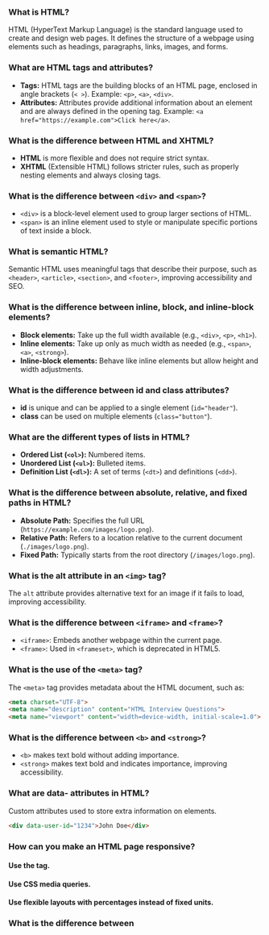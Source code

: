 ###  What is HTML? 
HTML (HyperText Markup Language) is the standard language used to create and design web pages. It defines the structure of a webpage using elements such as headings, paragraphs, links, images, and forms.

###  What are HTML tags and attributes? 
- **Tags:** HTML tags are the building blocks of an HTML page, enclosed in angle brackets (`< >`). Example: `<p>`, `<a>`, `<div>`.
- **Attributes:** Attributes provide additional information about an element and are always defined in the opening tag. Example: `<a href="https://example.com">Click here</a>`.

###  What is the difference between HTML and XHTML? 
- **HTML** is more flexible and does not require strict syntax.
- **XHTML** (Extensible HTML) follows stricter rules, such as properly nesting elements and always closing tags.

###  What is the difference between `<div>` and `<span>`? 
- `<div>` is a block-level element used to group larger sections of HTML.
- `<span>` is an inline element used to style or manipulate specific portions of text inside a block.

###  What is semantic HTML?
Semantic HTML uses meaningful tags that describe their purpose, such as `<header>`, `<article>`, `<section>`, and `<footer>`, improving accessibility and SEO.


###  What is the difference between inline, block, and inline-block elements?
- **Block elements:** Take up the full width available (e.g., `<div>`, `<p>`, `<h1>`).
- **Inline elements:** Take up only as much width as needed (e.g., `<span>`, `<a>`, `<strong>`).
- **Inline-block elements:** Behave like inline elements but allow height and width adjustments.

###  What is the difference between id and class attributes? 
- **id** is unique and can be applied to a single element (`id="header"`).
- **class** can be used on multiple elements (`class="button"`).

###  What are the different types of lists in HTML?   
- **Ordered List (`<ol>`):** Numbered items.
- **Unordered List (`<ul>`):** Bulleted items.
- **Definition List (`<dl>`):** A set of terms (`<dt>`) and definitions (`<dd>`).

###  What is the difference between absolute, relative, and fixed paths in HTML? 
- **Absolute Path:** Specifies the full URL (`https://example.com/images/logo.png`).
- **Relative Path:** Refers to a location relative to the current document (`./images/logo.png`).
- **Fixed Path:** Typically starts from the root directory (`/images/logo.png`).

###  What is the alt attribute in an `<img>` tag? 
The `alt` attribute provides alternative text for an image if it fails to load, improving accessibility.


###  What is the difference between `<iframe>` and `<frame>`?  
- `<iframe>`: Embeds another webpage within the current page.
- `<frame>`: Used in `<frameset>`, which is deprecated in HTML5.

###  What is the use of the `<meta>` tag?  
The `<meta>` tag provides metadata about the HTML document, such as:
```html
<meta charset="UTF-8">
<meta name="description" content="HTML Interview Questions">
<meta name="viewport" content="width=device-width, initial-scale=1.0">
```

###  What is the difference between `<b>` and `<strong>`?  
- `<b>` makes text bold without adding importance.  
- `<strong>` makes text bold and indicates importance, improving accessibility.

###  What are data- attributes in HTML?
Custom attributes used to store extra information on elements.
```html
<div data-user-id="1234">John Doe</div>
```

### How can you make an HTML page responsive?
#### Use the <meta name="viewport" content="width=device-width, initial-scale=1.0"> tag.
#### Use CSS media queries.
#### Use flexible layouts with percentages instead of fixed units.

### What is the difference between <script> and <noscript>?
#### <script>: Embeds JavaScript.
#### <noscript>: Displays alternative content if JavaScript is disabled.

### What is the difference between defer and async in <script>?
#### async: Loads and executes JavaScript as soon as possible without blocking HTML parsing.
#### defer: Loads the script in the background and executes it after HTML parsing.

### What is the purpose of the download attribute in <a> tags?
The download attribute allows users to download a file instead of navigating to the link.

```
<a href="file.pdf" download="myfile.pdf">Download PDF</a>
```

### How do you embed audio and video in HTML5?
 ```
<audio controls>
  <source src="audio.mp3" type="audio/mpeg">
  Your browser does not support the audio element.
</audio>

```
```
<video controls width="400">
  <source src="video.mp4" type="video/mp4">
  Your browser does not support the video tag.
</video>
```
### What is the difference between <section> and <article>?
<section>: Represents a general section of a page.
<article>: Represents self-contained content that can stand alone.

  
### HTML5 Features 
#### New semantic elements
```
<header> ,  <footer> ,  <section> , <article> 
```
#### Native support for audio and video.
#### Form enhancements (<input type="email">, <input type="date">).
#### Geolocation API.
#### Web Storage API (localStorage, sessionStorage).
